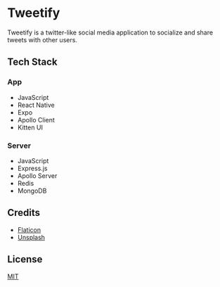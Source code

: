 # Tweetify

Tweetify is a twitter-like social media application to socialize and share tweets with other users.

## Tech Stack

### App

- JavaScript
- React Native
- Expo
- Apollo Client
- Kitten UI

### Server

- JavaScript
- Express.js
- Apollo Server
- Redis
- MongoDB

## Credits

- [Flaticon](https://www.flaticon.com/)
- [Unsplash](https://unsplash.com/)

## License

[MIT](https://github.com/akmalhisyammm/tweetify/blob/main/LICENSE)
